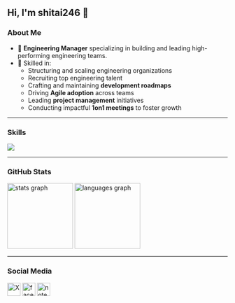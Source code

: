 ## Hi, I'm shitai246 👋

### About Me
- 🚀 **Engineering Manager** specializing in building and leading high-performing engineering teams.
- 🎯 Skilled in:
  - Structuring and scaling engineering organizations
  - Recruiting top engineering talent
  - Crafting and maintaining **development roadmaps**
  - Driving **Agile adoption** across teams
  - Leading **project management** initiatives
  - Conducting impactful **1on1 meetings** to foster growth

---

### Skills
![](https://skillicons.dev/icons?i=html,css,js,java,scala,php,aws,github,git)

---

### GitHub Stats
<div>
  <img src="https://github-readme-stats.vercel.app/api?username=shitai246&hide_title=true&hide_rank=true&show_icons=true&include_all_commits=true&count_private=true&disable_animations=true&theme=tokyonight&locale=en&hide_border=true" height="150" alt="stats graph"  />
  <img src="https://github-readme-stats.vercel.app/api/top-langs?username=shitai246&locale=en&hide_title=true&layout=compact&card_width=320&langs_count=5&theme=tokyonight&hide_border=true" height="150" alt="languages graph"  />
</div>

---

### Social Media
<div>
  <a href="https://x.com/shitai246"><img src="https://cdn.cms-twdigitalassets.com/content/dam/about-twitter/x/brand-toolkit/logo-black.png.twimg.2560.png" alt="X" height="30" /></a>
  <a href="https://facebook.com/taisuke.shiratori/"><img src="https://github.com/user-attachments/assets/47435849-807b-4d5f-9e41-42ef6a6ff177" alt="facebook" height="30"></a>
  <a href="https://note.com/shitai246"><img src="https://github.com/user-attachments/assets/d93676f6-53a8-4f38-a750-e71079a27be9" alt="note" height="30"></a>
</div>
